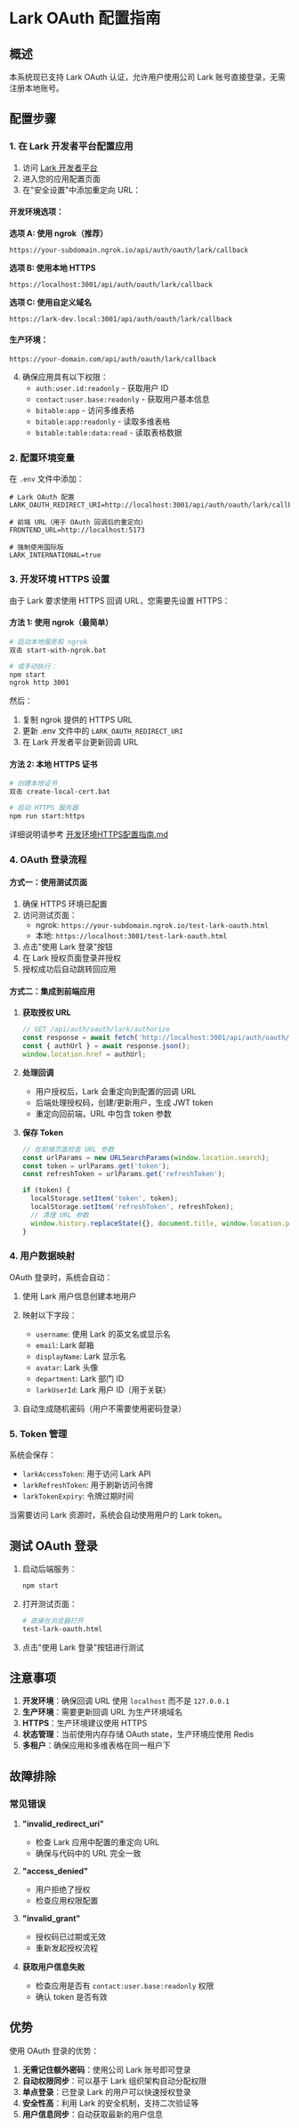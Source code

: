 # Lark OAuth 配置指南

## 概述

本系统现已支持 Lark OAuth 认证，允许用户使用公司 Lark 账号直接登录，无需注册本地账号。

## 配置步骤

### 1. 在 Lark 开发者平台配置应用

1. 访问 [Lark 开发者平台](https://open.larksuite.com)
2. 进入您的应用配置页面
3. 在"安全设置"中添加重定向 URL：

#### 开发环境选项：

**选项 A: 使用 ngrok（推荐）**
```
https://your-subdomain.ngrok.io/api/auth/oauth/lark/callback
```

**选项 B: 使用本地 HTTPS**
```
https://localhost:3001/api/auth/oauth/lark/callback
```

**选项 C: 使用自定义域名**
```
https://lark-dev.local:3001/api/auth/oauth/lark/callback
```

#### 生产环境：
```
https://your-domain.com/api/auth/oauth/lark/callback
```

4. 确保应用具有以下权限：
   - `auth:user.id:readonly` - 获取用户 ID
   - `contact:user.base:readonly` - 获取用户基本信息
   - `bitable:app` - 访问多维表格
   - `bitable:app:readonly` - 读取多维表格
   - `bitable:table:data:read` - 读取表格数据

### 2. 配置环境变量

在 `.env` 文件中添加：

```env
# Lark OAuth 配置
LARK_OAUTH_REDIRECT_URI=http://localhost:3001/api/auth/oauth/lark/callback

# 前端 URL（用于 OAuth 回调后的重定向）
FRONTEND_URL=http://localhost:5173

# 强制使用国际版
LARK_INTERNATIONAL=true
```

### 3. 开发环境 HTTPS 设置

由于 Lark 要求使用 HTTPS 回调 URL，您需要先设置 HTTPS：

#### 方法 1: 使用 ngrok（最简单）

```bash
# 启动本地服务和 ngrok
双击 start-with-ngrok.bat

# 或手动执行：
npm start
ngrok http 3001
```

然后：
1. 复制 ngrok 提供的 HTTPS URL
2. 更新 .env 文件中的 `LARK_OAUTH_REDIRECT_URI`
3. 在 Lark 开发者平台更新回调 URL

#### 方法 2: 本地 HTTPS 证书

```bash
# 创建本地证书
双击 create-local-cert.bat

# 启动 HTTPS 服务器
npm run start:https
```

详细说明请参考 [开发环境HTTPS配置指南.md](./开发环境HTTPS配置指南.md)

### 4. OAuth 登录流程

#### 方式一：使用测试页面

1. 确保 HTTPS 环境已配置
2. 访问测试页面：
   - ngrok: `https://your-subdomain.ngrok.io/test-lark-oauth.html`
   - 本地: `https://localhost:3001/test-lark-oauth.html`
3. 点击"使用 Lark 登录"按钮
4. 在 Lark 授权页面登录并授权
5. 授权成功后自动跳转回应用

#### 方式二：集成到前端应用

1. **获取授权 URL**
   ```javascript
   // GET /api/auth/oauth/lark/authorize
   const response = await fetch('http://localhost:3001/api/auth/oauth/lark/authorize');
   const { authUrl } = await response.json();
   window.location.href = authUrl;
   ```

2. **处理回调**
   - 用户授权后，Lark 会重定向到配置的回调 URL
   - 后端处理授权码，创建/更新用户，生成 JWT token
   - 重定向回前端，URL 中包含 token 参数

3. **保存 Token**
   ```javascript
   // 在前端页面检查 URL 参数
   const urlParams = new URLSearchParams(window.location.search);
   const token = urlParams.get('token');
   const refreshToken = urlParams.get('refreshToken');
   
   if (token) {
     localStorage.setItem('token', token);
     localStorage.setItem('refreshToken', refreshToken);
     // 清理 URL 参数
     window.history.replaceState({}, document.title, window.location.pathname);
   }
   ```

### 4. 用户数据映射

OAuth 登录时，系统会自动：

1. 使用 Lark 用户信息创建本地用户
2. 映射以下字段：
   - `username`: 使用 Lark 的英文名或显示名
   - `email`: Lark 邮箱
   - `displayName`: Lark 显示名
   - `avatar`: Lark 头像
   - `department`: Lark 部门 ID
   - `larkUserId`: Lark 用户 ID（用于关联）

3. 自动生成随机密码（用户不需要使用密码登录）

### 5. Token 管理

系统会保存：
- `larkAccessToken`: 用于访问 Lark API
- `larkRefreshToken`: 用于刷新访问令牌
- `larkTokenExpiry`: 令牌过期时间

当需要访问 Lark 资源时，系统会自动使用用户的 Lark token。

## 测试 OAuth 登录

1. 启动后端服务：
   ```bash
   npm start
   ```

2. 打开测试页面：
   ```bash
   # 直接在浏览器打开
   test-lark-oauth.html
   ```

3. 点击"使用 Lark 登录"按钮进行测试

## 注意事项

1. **开发环境**：确保回调 URL 使用 `localhost` 而不是 `127.0.0.1`
2. **生产环境**：需要更新回调 URL 为生产环境域名
3. **HTTPS**：生产环境建议使用 HTTPS
4. **状态管理**：当前使用内存存储 OAuth state，生产环境应使用 Redis
5. **多租户**：确保应用和多维表格在同一租户下

## 故障排除

### 常见错误

1. **"invalid_redirect_uri"**
   - 检查 Lark 应用中配置的重定向 URL
   - 确保与代码中的 URL 完全一致

2. **"access_denied"**
   - 用户拒绝了授权
   - 检查应用权限配置

3. **"invalid_grant"**
   - 授权码已过期或无效
   - 重新发起授权流程

4. **获取用户信息失败**
   - 检查应用是否有 `contact:user.base:readonly` 权限
   - 确认 token 是否有效

## 优势

使用 OAuth 登录的优势：

1. **无需记住额外密码**：使用公司 Lark 账号即可登录
2. **自动权限同步**：可以基于 Lark 组织架构自动分配权限
3. **单点登录**：已登录 Lark 的用户可以快速授权登录
4. **安全性高**：利用 Lark 的安全机制，支持二次验证等
5. **用户信息同步**：自动获取最新的用户信息